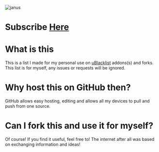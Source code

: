
![janus](https://github.com/SocietasEvanescentes/MyUblacklist/assets/25782090/9e579554-b80e-48ab-8b06-909b92ca029c)


# **Subscribe [Here](https://iorate.github.io/ublacklist/subscribe?name=My%20List&url=https://raw.githubusercontent.com/SocietasEvanescentes/MyUblacklist/simple/OneListToRuleThemAll.txt)**

# What is this



This is a list I made for my personal use on [uBlacklist](https://iorate.github.io/ublacklist/docs) addons(s) and forks. This list is for myself, any issues or requests will be ignored.

# Why host this on GitHub then?



GitHub allows easy hosting, editing and allows all my devices to pull and push from one source.

# Can I fork this and use it for myself?



Of course! If you find it useful, feel free to! The internet after all was based on exchanging information and ideas!
